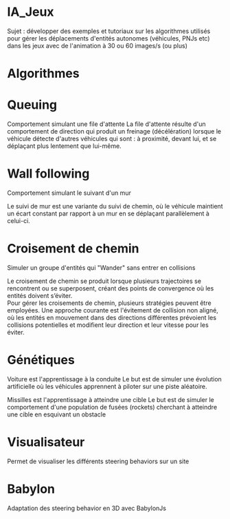 # IA_Jeux
Sujet : développer des exemples et tutoriaux sur les algorithmes utilisés pour gérer les déplacements d'entités autonomes (véhicules, PNJs etc) dans les jeux avec de l'animation à 30 ou 60 images/s (ou plus)

# Algorithmes
    
# Queuing

Comportement simulant une file d'attente
La file d'attente résulte d'un comportement de direction qui produit un freinage (décélération) lorsque le véhicule détecte d'autres véhicules qui sont : à proximité, devant lui, et se déplaçant plus lentement que lui-même.

# Wall following

Comportement simulant le suivant d'un mur

Le suivi de mur est une variante du suivi de chemin, où le véhicule maintient un écart constant par rapport à un mur en se déplaçant parallèlement à celui-ci.  


# Croisement de chemin  

Simuler un groupe d'entités qui "Wander" sans entrer en collisions

Le croisement de chemin se produit lorsque plusieurs trajectoires se rencontrent ou se superposent, créant des points de convergence où les entités doivent s’éviter.  
Pour gérer les croisements de chemin, plusieurs stratégies peuvent être employées. Une approche courante est l'évitement de collision non aligné, où les entités en mouvement dans des directions différentes prévoient les collisions potentielles et modifient leur direction et leur vitesse pour les éviter.  




# Génétiques

Voiture est l'apprentissage à la conduite
Le but est de simuler une évolution artificielle où les véhicules apprennent à piloter sur une piste aléatoire.  

Missilles est l'apprentissage à atteindre une cible
Le but est de simuler le comportement d'une population de fusées (rockets) cherchant à atteindre une cible en esquivant un obstacle

# Visualisateur

Permet de visualiser les différents steering behaviors sur un site

# Babylon

Adaptation des steering behavior en 3D avec BabylonJs
